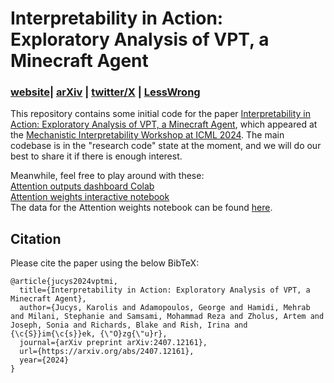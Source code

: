 # Interpretability in Action: Exploratory Analysis of VPT, a Minecraft Agent
### [website](https://sites.google.com/view/vpt-mi/)| [arXiv](https://arxiv.org/abs/2407.12161) | [twitter/X](TODO) | [LessWrong](https://www.lesswrong.com/posts/DrKMpQ8cTyvTdSGzk/interpretability-in-action-exploratory-analysis-of-vpt-a)

This repository contains some initial code for the paper [Interpretability in Action: Exploratory Analysis of VPT, a Minecraft Agent](https://arxiv.org/abs/2407.12161), which appeared at the [Mechanistic Interpretability Workshop at ICML 2024](https://icml2024mi.pages.dev/). 
The main codebase is in the "research code" state at the moment, and we will do our best to share it if there is enough interest.  

Meanwhile, feel free to play around with these:  
[Attention outputs dashboard Colab](https://colab.research.google.com/drive/1YOwrDGu4lqolrchDFE_BddLrqZ7yaGQX?usp=sharing)  
[Attention weights interactive notebook](attention-weights.ipynb)  
The data for the Attention weights notebook can be found [here](https://drive.google.com/file/d/1Yw9dU8r_UNOMdksYchndoiPXBvuPnqzm/view?usp=sharing).

## Citation

Please cite the paper using the below BibTeX:

```
@article{jucys2024vptmi,
  title={Interpretability in Action: Exploratory Analysis of VPT, a Minecraft Agent},
  author={Jucys, Karolis and Adamopoulos, George and Hamidi, Mehrab and Milani, Stephanie and Samsami, Mohammad Reza and Zholus, Artem and Joseph, Sonia and Richards, Blake and Rish, Irina and {\c{S}}im{\c{s}}ek, {\"O}zg{\"u}r},
  journal={arXiv preprint arXiv:2407.12161},
  url={https://arxiv.org/abs/2407.12161},
  year={2024}
}
```
